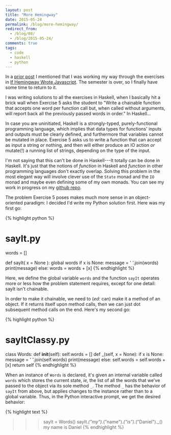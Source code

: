```yaml
---
layout: post
title: "More Hemingway"
date: 2015-05-24
permalink: /blog/more-hemingway/
redirect_from: 
  - /blog/08/
  - /blog/2015-05-24/
comments: true
tags:
  - code
  - haskell
  - python
---
```


In a [prior post](/blog/05/) I mentioned that I was working my way through the exercises in [If Hemingway Wrote Javascript][1].
The semester is over, so I finally have some time to return to it.

  [1]: http://www.amazon.com/Hemingway-Wrote-JavaScript-Angus-Croll/dp/1593275854/ref=sr_1_1?ie=UTF8&qid=1422475515&sr=8-1&keywords=if+hemingway+wrote+javascript

I was writing solutions to all the exercises in Haskell, when I basically hit a brick wall when Exercise 5 asks the student to "Write a chainable function that accepts one word per function call but, when called without arguments, will report back all the previously passed words in order."
In Haskell...

<!--break-->

In case you are uninitiated, Haskell is a strongly-typed, purely-functional programming language, which implies that data types for functions' inputs and outputs must be clearly defined, and furthermore that variables cannot be mutated in place.
Exercise 5 asks us to write a function that can accept as input a string _or_ nothing, and then will either produce an IO action _or_ mutate(!) a running list of strings, depending on the type of the input.

I'm not saying that this can't be done in Haskell---It totally can be done in Haskell.
It's just that the notions of _function_ in Haskell and _function_ in other programming languages don't exactly overlap.
Solving this problem in the most elegant way will involve clever use of the `State` monad and the `IO` monad and maybe even defining some of my own monads.
You can see my work in progress on my [github repo](http://github.com/friedbrice/hemingway).

The problem Exercise 5 poses makes much more sense in an object-oriented paradigm: I decided I'd write my Python solution first.
Here was my first go:

{% highlight python %}
# sayIt.py
words = []

def sayIt( x = None ):
    global words
    if x is None:
        message = ' '.join(words)
        print(message)
    else:
        words = words + [x]
{% endhighlight %}

Here, we define the global variable `words` and the function `sayIt` operates more or less how the problem statement requires, except for one detail: sayIt isn't chainable.

In order to make it chainable, we need to (_ed:_ can) make it a method of an object.
If it returns itself upon method calls, then we can just dot subsequent method calls on the end.
Here's my second go:

{% highlight python %}
# sayItClassy.py
class Words:
    def __init__(self):
        self.words = []
    def _(self, x = None):
        if x is None:
            message = ' '.join(self.words)
            print(message)
        else:
            self.words = self.words + [x]
        return self
{% endhighlight %}

When an instance of `Words` is declared, it's given an internal variable called `words` which stores the current state, _ie,_ the list of all the words that we've passed to the object via its sole method `_`.
The method `_` has the behavior of `sayIt` from above, but applies changes to the instance rather than to a global variable.
Thus, in the Python interactive prompt, we get the desired behavior:

{% highlight text %}
>>> sayIt = Words()
>>> sayIt._("my")._("name")._("is")._("Daniel")._()
my name is Daniel
{% endhighlight %}
